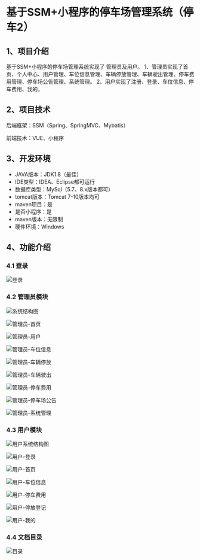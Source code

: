 # 基于SSM+小程序的停车场管理系统（停车2）



## 1、项目介绍

基于SSM+小程序的停车场管理系统实现了 管理员及用户。
1、管理员实现了首页、个人中心、用户管理、车位信息管理、车辆停放管理、车辆驶出管理、停车费用管理、停车场公告管理、系统管理。
2、用户实现了注册、登录、车位信息、停车费用、我的。

## 2、项目技术

后端框架：SSM（Spring、SpringMVC、Mybatis）

前端技术：VUE、小程序

## 3、开发环境

- JAVA版本：JDK1.8（最佳）
- IDE类型：IDEA、Eclipse都可运行
- 数据库类型：MySql（5.7、8.x版本都可） 
- tomcat版本：Tomcat 7-10版本均可
- maven项目：是
- 是否小程序：是
- maven版本：无限制
- 硬件环境：Windows


## 4、功能介绍

### 4.1 登录

![登录](https://www.codemarket.fun/202408142214729.png)

### 4.2 管理员模块

![系统结构图](https://www.codemarket.fun/202407291019307.png)

![管理员-首页](https://www.codemarket.fun/202407291019603.png)

![管理员-用户](https://www.codemarket.fun/202407291019113.png)

![管理员-车位信息](https://www.codemarket.fun/202407291019609.png)

![管理员-车辆停放](https://www.codemarket.fun/202407291019594.png)

![管理员-车辆驶出](https://www.codemarket.fun/202407291019371.png)

![管理员-停车费用](https://www.codemarket.fun/202407291019616.png)

![管理员-停车场公告](https://www.codemarket.fun/202407291019605.png)

![管理员-系统管理](https://www.codemarket.fun/202407291019641.png)

### 4.3 用户模块

![用户系统结构图](https://www.codemarket.fun/202407291019123.png)

![用户-登录](https://www.codemarket.fun/202407291019558.png)

![用户-首页](https://www.codemarket.fun/202407291025862.png)

![用户-车位信息](https://www.codemarket.fun/202407291019541.png)

![用户-停车费用](https://www.codemarket.fun/202407291019554.png)

![用户-停放登记](https://www.codemarket.fun/202407291019579.png)

![用户-我的](https://www.codemarket.fun/202407291019577.png)

### 4.4 文档目录

![目录](https://www.codemarket.fun/202407291019553.png)
